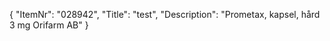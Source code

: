 {
  "ItemNr": "028942",
  "Title": "test",
  "Description": "Prometax, kapsel, hård 3 mg Orifarm AB"
}
